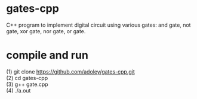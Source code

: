 # gates-cpp
C++ program to implement digital circuit using various gates: and gate, not gate, xor gate, nor gate, or gate.

# compile and run
(1) git clone https://github.com/adoley/gates-cpp.git   
(2) cd gates-cpp  
(3) g++ gate.cpp  
(4) ./a.out  
